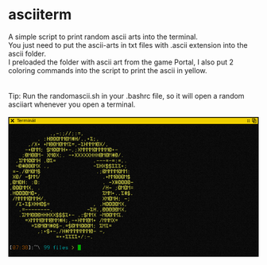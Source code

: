 # asciiterm

A simple script to print random ascii arts into the terminal. <br> 
You just need to put the ascii-arts in txt files with .ascii extension into the ascii folder. <br>
I preloaded the folder with ascii art from the game Portal, I also put 2 coloring commands into the script to print the ascii in yellow.<br>
<br><br>
Tip: Run the randomascii.sh in your .bashrc file, so it will open a random asciiart whenever you open a terminal.
<br>
<br>
![alt tag](https://raw.githubusercontent.com/hallgat89/asciiterm/master/print.png)
